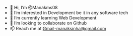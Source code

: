 - 👋 Hi, I’m @Manakms08
- 👀 I’m interested in Development be it in any software tech
- 🌱 I’m currently learning Web Development
- 💞️ I’m looking to collaborate on Github
- 📫 Reach me at Gmail-manaksinha@gmail.com

<!---
Manakms08/Manakms08 is a ✨ special ✨ repository because its `README.md` (this file) appears on your GitHub profile.
You can click the Preview link to take a look at your changes.
--->
